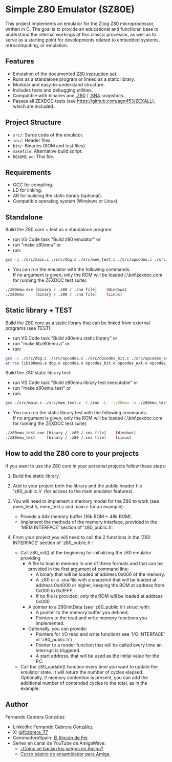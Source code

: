 
# Simple Z80 Emulator (SZ80E)

This project implements an emulator for the Zilog Z80 microprocessor, written in C. The goal is to provide an educational and functional base to understand the internal workings of this classic processor, as well as to serve as a starting point for developments related to embedded systems, retrocomputing, or emulation.

## Features

- Emulation of the documented [Z80 instruction set](https://clrhome.org/table/).
- Runs as a standalone program or linked as a static library.
- Modular and easy-to-understand structure.
- Includes tests and debugging utilities.
- Compatible with binaries and [.Z80](https://worldofspectrum.org/faq/reference/z80format.htm) / [.SNA](https://worldofspectrum.org/faq/reference/formats.htm) snapshots.
- Passes all ZEXDOC tests (see https://github.com/agn453/ZEXALL), which are included.

## Project Structure

- `src/`: Surce code of the emulator.
- `inc/`: Header files.
- `bin/`: Binaries (ROM and test files).
- `makefile`: Alternative build script.
- `README.md`: This file.

## Requirements

- GCC for compiling.
- LD for linking.
- AR for building the static library (optional).
- Compatible operating system (Windows or Linux).

## Standalone

Build the Z80 core + test as a standalone program:
- run VS Code task "Build z80 emulator" or
- run "make z80emu" or
- run:

```sh
gcc -g ./src/main.c ./src/dbg.c ./src/mem_test.c ./src/opcodes.c ./src/opcodes_bit.c ./src/opcodes_ext.c ./src/opcodes_ix.c ./src/opcodes_iy.c ./src/opcodes_main.c ./src/utl.c ./src/z80.c -I./inc -o ./z80emu
```

- You can run the emulator with the following commands.<br>If no argument is given, only the ROM will be loaded (.\bin\zexdoc.com for running the ZEXDOC test suite):

```sh
./z80emu.exe [binary / .z80 / .sna file]    (Windows)
./z80emu     [binary / .z80 / .sna file]    (Linux)
```

## Static library + TEST

Build the Z80 core as a static library that can be linked from external programs (see TEST):
- run VS Code task "Build z80emu static library" or
- run "make libz80emu.a" or
- run:

```sh
gcc -c ./src/dbg.c ./src/opcodes.c ./src/opcodes_bit.c ./src/opcodes_ext.c ./src/opcodes_ix.c ./src/opcodes_iy.c ./src/opcodes_main.c ./src/utl.c ./src/z80.c -I./inc
ar rcs libz80emu.a dbg.o opcodes.o opcodes_bit.o opcodes_ext.o opcodes_ix.o opcodes_iy.o opcodes_main.o utl.o z80.o
```

Build the Z80 static library test:
- run VS Code task "Build z80emu library test executable" or
- run "make z80emu_test" or
- run:

```sh
gcc ./src/main.c ./src/mem_test.c -I./inc -L. -lz80emu -o ./z80emu_test 
```

- You can run the static library test with the following commands.<br>If no argument is given, only the ROM will be loaded (.\bin\zexdoc.com for running the ZEXDOC test suite):

```sh
./z80emu_test.exe [binary / .z80 /.sna file]    (Windows)
./z80emu_test     [binary / .z80 /.sna file]    (Linux)
```

## How to add the Z80 core to your projects

If you want to use the Z80 core in your personal projects follow these steps:
1) Build the static library.

2) Add to your project both the library and the public header file 'z80_public.h' (for access to the main emulator features).

3) You will need to implement a memory model for the Z80 to work (see mem_test.h, mem_test.c and main.c for an example):
    - Provide a 64k memory buffer (16k ROM + 48k ROM).
    - Implement the methods of the memory interface, provided in the 'MEM INTERFACE' section of 'z80_public.h'.

4) From your project you will need to call the 2 functions in the 'Z80 INTERFACE' section of 'z80_public.h':
    - Call z80_init() at the beginning for initializing the z80 emulator providing 
        - A file to load in memory in one of these formats and that can be provided in the first argument of command line:
            - A binary that will be loaded at address 0x000 of the memory.
            - A .z80 or a .sna file with a snapshot that will be loaded at address 0x4000 or higher, keeping the ROM at address from 0x000 to 0x3FFF.
            - If no file is provided, only the ROM will be loaded at address 0x000.
        - A pointer to a Z80InitData (see 'z80_public.h') struct with:
            - A pointer to the memory buffer you defined.
            - Pointers to the read and write memory functions you implemented.
        - Optionally, you can provide:
            - Pointers for I/O read and write functions see 'I/O INTERFACE' in 'z80_public.h')
            - Pointer to a render function that will be called every time an interrupt is triggered.
            - A start address, that will be used as the initial value for the PC.
    - Call the z80_update() function every time you want to update the emulator state. It will return the number of cycles elapsed.
      Optionally, if memory contention is present, you can add the additional number of contended cycles to the total, as in the example.

## Author

Fernando Cabrera González
- LinkedIn: [Fernando Cabrera González](https://www.linkedin.com/in/fernando-cabrera-gonzález-3b256620)
- X: [@fcabrera_77](https://x.com/fcabrera_77)
- CommodoreSpain: [El Rincón de Fer](https://www.commodorespain.es/el-rincon-de-fer/)
- Series en canal de YouTube de AmigaWave:
    - [¿Cómo se hacían los juegos en Amiga?](https://youtube.com/playlist?list=PLJGQC1clVHNFnwfmWUz3W2uoJgx0Pj6u2&si=RM6vIbvmaD15IcuX)
    - [Curso básico de ensamblador para Amiga.](https://youtube.com/playlist?list=PLJGQC1clVHNH7jb3hanudeT_BnQs2Ilv0&si=VeIlJY8tVfef84P_)